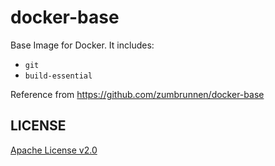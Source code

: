 docker-base
===========

Base Image for Docker. It includes:

* `git`
* `build-essential`

Reference from https://github.com/zumbrunnen/docker-base

LICENSE
-------

[Apache License v2.0](http://www.apache.org/licenses/LICENSE-2.0)
